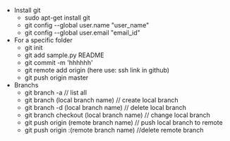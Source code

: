 - Install git
    - sudo apt-get install git
    - git config --global user.name "user_name"
    - git config --global user.email "email_id"
- For a specific folder
    - git init
    - git add sample.py README
    - git commit -m 'hhhhhh'
    - git remote add origin (here use: ssh link in github)
    - git push origin master
- Branchs
    - git branch -a // list all
    - git branch (local branch name) // create local branch
    - git branch -d (local branch name) // delete local branch
    - git branch checkout (local branch name) // change local branch
    - git push origin (remote branch name) // push local branch to remote
    - git push origin :(remote branch name) //delete remote branch